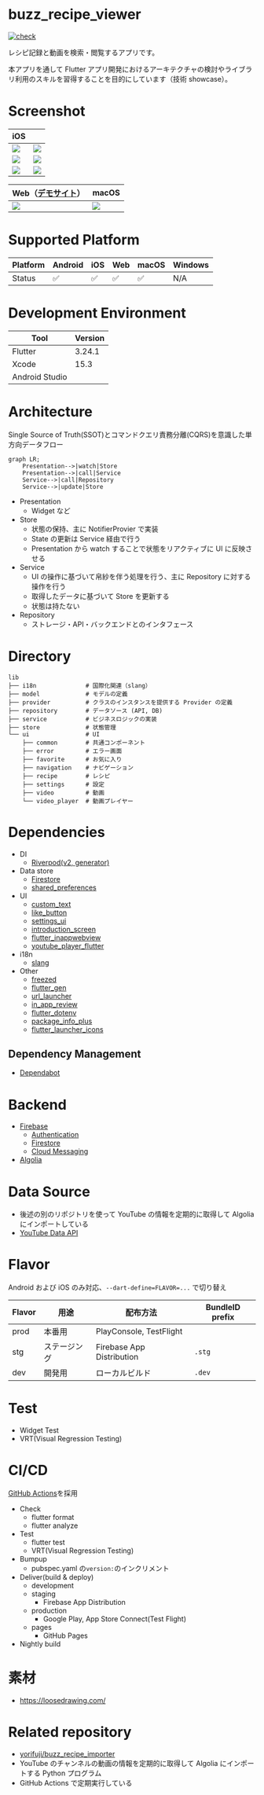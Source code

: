 # buzz_recipe_viewer

[![check](https://github.com/yorifuji/buzz_recipe_viewer/actions/workflows/check.yml/badge.svg?branch=main)](https://github.com/yorifuji/buzz_recipe_viewer/actions/workflows/check.yml)

レシピ記録と動画を検索・閲覧するアプリです。

本アプリを通して Flutter アプリ開発におけるアーキテクチャの検討やライブラリ利用のスキルを習得することを目的にしています（技術 showcase）。

# Screenshot

| iOS                            |                                |
| ------------------------------ | ------------------------------ |
| ![](./images/walkthrough1.png) | ![](./images/walkthrough2.png) |
| ![](./images/screenshot1.png)  | ![](./images/screenshot2.png)  |
| ![](./images/screenshot3.png)  | ![](./images/screenshot4.png)  |

| Web（[デモサイト](https://buzz.yorifuji.dev/)）                           | macOS                         |
| ----------------------------- | ----------------------------- |
| ![](./images/screenshot5.png) | ![](./images/screenshot6.png) |

# Supported Platform

| Platform | Android | iOS | Web | macOS | Windows |
| -------- | ------- | --- | --- | ----- | ------- |
| Status   | ✅      | ✅  | ✅  | ✅    | N/A     |

# Development Environment

| Tool           | Version |
| -------------- | ------- |
| Flutter        | 3.24.1  |
| Xcode          | 15.3    |
| Android Studio |         |

# Architecture

Single Source of Truth(SSOT)とコマンドクエリ責務分離(CQRS)を意識した単方向データフロー

```mermaid
graph LR;
    Presentation-->|watch|Store
    Presentation-->|call|Service
    Service-->|call|Repository
    Service-->|update|Store
```

- Presentation
  - Widget など
- Store
  - 状態の保持、主に NotifierProvier で実装
  - State の更新は Service 経由で行う
  - Presentation から watch することで状態をリアクティブに UI に反映させる
- Service
  - UI の操作に基づいて帛紗を伴う処理を行う、主に Repository に対する操作を行う
  - 取得したデータに基づいて Store を更新する
  - 状態は持たない
- Repository
  - ストレージ・API・バックエンドとのインタフェース

# Directory

```
lib
├── i18n              # 国際化関連（slang）
├── model             # モデルの定義
├── provider          # クラスのインスタンスを提供する Provider の定義
├── repository        # データソース (API, DB)
├── service           # ビジネスロジックの実装
├── store             # 状態管理
└── ui                # UI
    ├── common        # 共通コンポーネント
    ├── error         # エラー画面
    ├── favorite      # お気に入り
    ├── navigation    # ナビゲーション
    ├── recipe        # レシピ
    ├── settings      # 設定
    ├── video         # 動画
    └── video_player  # 動画プレイヤー

```

# Dependencies

- DI
  - [Riverpod(v2, generator)](https://riverpod.dev/)
- Data store
  - [Firestore](https://firebase.google.com/docs/firestore)
  - [shared_preferences](https://pub.dev/packages/shared_preferences)
- UI
  - [custom_text](https://pub.dev/packages/custom_text)
  - [like_button](https://pub.dev/packages/like_button)
  - [settings_ui](https://pub.dev/packages/settings_ui)
  - [introduction_screen](https://pub.dev/packages/introduction_screen)
  - [flutter_inappwebview](https://pub.dev/packages/flutter_inappwebview)
  - [youtube_player_flutter](https://pub.dev/packages/youtube_player_flutter)
- i18n
  - [slang](https://pub.dev/packages/slang)
- Other
  - [freezed](https://pub.dev/packages/freezed)
  - [flutter_gen](https://pub.dev/packages/flutter_gen)
  - [url_launcher](https://pub.dev/packages/url_launcher)
  - [in_app_review](https://pub.dev/packages/in_app_review)
  - [flutter_dotenv](https://pub.dev/packages/flutter_dotenv)
  - [package_info_plus](https://pub.dev/packages/package_info_plus)
  - [flutter_launcher_icons](https://pub.dev/packages/flutter_launcher_icons)

## Dependency Management

- [Dependabot](https://docs.github.com/en/code-security/dependabot/working-with-dependabot)

# Backend

- [Firebase](https://firebase.google.com/)
  - [Authentication](https://firebase.google.com/products/auth)
  - [Firestore](https://firebase.google.com/docs/firestore)
  - [Cloud Messaging](https://firebase.google.com/docs/cloud-messaging)
- [Algolia](https://www.algolia.com/)

# Data Source

- 後述の別のリポジトリを使って YouTube の情報を定期的に取得して Algolia にインポートしている
- [YouTube Data API](https://developers.google.com/youtube/v3)

# Flavor

Android および iOS のみ対応、`--dart-define=FLAVOR=...` で切り替え

| Flavor | 用途         | 配布方法                  | BundleID prefix |
| ------ | ------------ | ------------------------- | --------------- |
| prod   | 本番用       | PlayConsole, TestFlight   |                 |
| stg    | ステージング | Firebase App Distribution | `.stg`          |
| dev    | 開発用       | ローカルビルド            | `.dev`          |

# Test

- Widget Test
- VRT(Visual Regression Testing)

# CI/CD

[GitHub Actions](https://github.co.jp/features/actions)を採用

- Check
  - flutter format
  - flutter analyze
- Test
  - flutter test
  - VRT(Visual Regression Testing)
- Bumpup
  - pubspec.yaml の`version:`のインクリメント
- Deliver(build & deploy)
  - development
  - staging
    - Firebase App Distribution
  - production
    - Google Play, App Store Connect(Test Flight)
  - pages
    - GitHub Pages
- Nightly build

# 素材

- https://loosedrawing.com/

# Related repository

- [yorifuji/buzz_recipe_importer](https://github.com/yorifuji/buzz_recipe_importer)
- YouTube のチャンネルの動画の情報を定期的に取得して Algolia にインポートする Python プログラム
- GitHub Actions で定期実行している
